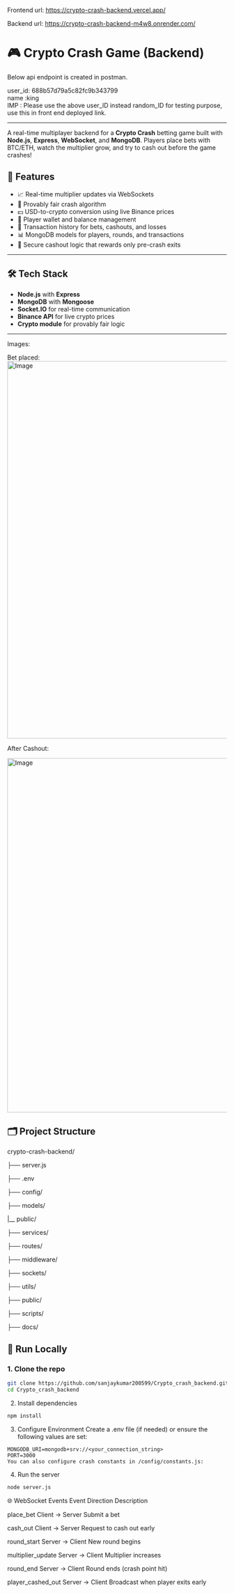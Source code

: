Frontend url: https://crypto-crash-backend.vercel.app/

Backend url:  https://crypto-crash-backend-m4w8.onrender.com/
 # 🎮 Crypto Crash Game (Backend)

Below api endpoint is created in postman.

user_id: 688b57d79a5c82fc9b343799   
name :king  
IMP : Please use the above user_ID instead random_ID  for testing purpose, use this in front end deployed link.


________________________________________________________________________________________________________________________________________________________________________________________________________
A real-time multiplayer backend for a **Crypto Crash** betting game built with **Node.js**, **Express**, **WebSocket**, and **MongoDB**. Players place bets with BTC/ETH, watch the multiplier grow, and try to cash out before the game crashes!

## 🚀 Features

- 📈 Real-time multiplier updates via WebSockets
- 🎲 Provably fair crash algorithm
- 💵 USD-to-crypto conversion using live Binance prices
- 👤 Player wallet and balance management
- 🧾 Transaction history for bets, cashouts, and losses
- 📊 MongoDB models for players, rounds, and transactions
- 🔐 Secure cashout logic that rewards only pre-crash exits

---

## 🛠️ Tech Stack

- **Node.js** with **Express**
- **MongoDB** with **Mongoose**
- **Socket.IO** for real-time communication
- **Binance API** for live crypto prices
- **Crypto module** for provably fair logic

---

Images:

Bet placed:
<img width="1883" height="867" alt="Image" src="https://github.com/user-attachments/assets/4f109fc6-2e06-47bb-812f-b88123581d12" />

After Cashout:

<img width="1308" height="814" alt="Image" src="https://github.com/user-attachments/assets/f43344bd-f32f-43a1-b823-36526fe248a2" />


## 🗂️ Project Structure

crypto-crash-backend/

├── server.js

├── .env

├── config/

├── models/

|__ public/

├── services/

├── routes/

├── middleware/

├── sockets/

├── utils/

├── public/

├── scripts/

├── docs/




## 🧪 Run Locally

### 1. Clone the repo

```bash
git clone https://github.com/sanjaykumar200599/Crypto_crash_backend.git
cd Crypto_crash_backend
```
2. Install dependencies
```bash
npm install
 ```

3. Configure Environment
Create a .env file (if needed) or ensure the following values are set:

```env
MONGODB_URI=mongodb+srv://<your_connection_string>
PORT=3000
You can also configure crash constants in /config/constants.js:
```
4. Run the server
```bash
node server.js
```

🌐 WebSocket Events
Event	Direction	Description

place_bet	Client → Server	Submit a bet

cash_out	Client → Server	Request to cash out early

round_start	Server → Client	New round begins

multiplier_update	Server → Client	Multiplier increases

round_end	Server → Client	Round ends (crash point hit)

player_cashed_out	Server → Client	Broadcast when player exits early
